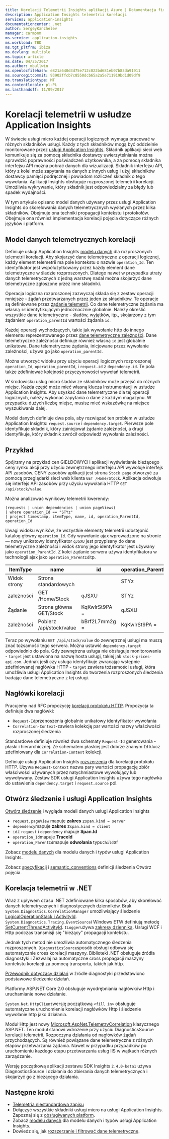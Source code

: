 ```yaml
---
title: Korelacji Telemetrii Insights aplikacji Azure | Dokumentacja firmy Microsoft
description: Application Insights telemetrii korelacji
services: application-insights
documentationcenter: .net
author: SergeyKanzhelev
manager: carmonm
ms.service: application-insights
ms.workload: TBD
ms.tgt_pltfrm: ibiza
ms.devlang: multiple
ms.topic: article
ms.date: 04/25/2017
ms.author: mbullwin
ms.openlocfilehash: e821a640d3d75e712c022bd681eb07b83da91911
ms.sourcegitcommit: 93902ffcb7c8550dcb65a2a5e711919bd1d09df9
ms.translationtype: MT
ms.contentlocale: pl-PL
ms.lasthandoff: 11/09/2017
---
```

# <a name="telemetry-correlation-in-application-insights"></a>Korelacji telemetrii w usłudze Application Insights

W świecie usługi micro każdej operacji logicznych wymaga pracować w różnych składników usługi. Każdy z tych składników mogą być oddzielnie monitorowane przez [usługi Application Insights](app-insights-overview.md). Składnik aplikacji sieci web komunikuje się za pomocą składnika dostawcy uwierzytelniania można sprawdzić poprawności poświadczeń użytkownika, a za pomocą składnika interfejsu API można pobrać danych dla wizualizacji. Składnik interfejsu API, który z kolei może zapytania na danych z innych usług i użyj składników dostawcy pamięci podręcznej i powiadom rozliczeń składnik o tego wywołania. Aplikacji Insights obsługuje rozproszonej telemetrii korelacji. Umożliwia wykrywanie, który składnik jest odpowiedzialny za błędy lub spadek wydajności.

W tym artykule opisano model danych używany przez usługi Application Insights do skorelowania danych telemetrycznych wysłanych przez kilka składników. Obejmuje ona techniki propagacji kontekstu i protokołów. Obejmuje ona również implementacja korelacji pojęcia dotyczące różnych języków i platform.

## <a name="telemetry-correlation-data-model"></a>Model danych telemetrycznych korelacji

Definiuje usługi Application Insights [modelu danych](application-insights-data-model.md) dla rozproszonych telemetrii korelacji. Aby skojarzyć dane telemetryczne z operacji logicznej, każdy element telemetrii ma pole kontekstu o nazwie `operation_Id`. Ten identyfikator jest współużytkowany przez każdy element dane telemetryczne w śladzie rozproszonych. Dlatego nawet w przypadku utraty danych telemetrycznych z jedną warstwę nadal można skojarzyć dane telemetryczne zgłoszone przez inne składniki.

Operacja logiczna rozproszonej zazwyczaj składa się z zestaw operacji mniejsze - żądań przetwarzanych przez jeden ze składników. Te operacje są definiowane przez [żądanie telemetrii](application-insights-data-model-request-telemetry.md). Co dane telemetryczne żądania ma własną `id` identyfikującym jednoznacznie globalnie. Należy określić wszystkie dane telemetryczne - śladów, wyjątków, itp., skojarzony z tym żądaniem `operation_parentId` wartości żądania `id`.

Każdej operacji wychodzących, takie jak wywołanie http do innego elementu reprezentowanego przez [dane telemetryczne zależności](application-insights-data-model-dependency-telemetry.md). Dane telemetryczne zależności definiuje również własną `id` jest globalnie unikatowa. Dane telemetryczne żądania, inicjowane przez wywołanie zależności, używa go jako `operation_parentId`.

Można utworzyć widoku przy użyciu operacji logicznych rozproszonej `operation_Id`, `operation_parentId`, i `request.id` z `dependency.id`. Te pola także zdefiniować kolejność przyczynowości wywołań telemetrii.

W środowisku usług micro śladów ze składników może przejść do różnych miejsc. Każda część może mieć własną klucza Instrumentacji w usłudze Application Insights. Aby uzyskać dane telemetryczne dla tej operacji logicznych, należy wykonać zapytania o dane z każdym magazynu. W przypadku dużych liczbę miejsc, musisz mieć wskazówkę na miejsce wyszukiwania dalej.

Model danych definiuje dwa pola, aby rozwiązać ten problem w usłudze Application Insights: `request.source` i `dependency.target`. Pierwsze pole identyfikuje składnik, który zainicjował żądanie zależności, a drugi identyfikuje, który składnik zwrócił odpowiedź wywołania zależności.


## <a name="example"></a>Przykład

Spójrzmy na przykład cen GIEŁDOWYCH aplikacji wyświetlanie bieżącego ceny rynku akcji przy użyciu zewnętrznego interfejsu API wywołuje interfejs API zasobów. CENY zasobów aplikacji jest strona `Stock page` otworzyć za pomocą przeglądarki sieci web klienta `GET /Home/Stock`. Aplikacja odwołuje się interfejs API zasobów przy użyciu wywołania HTTP `GET /api/stock/value`.

Można analizować wynikowy telemetrii kwerendy:

```
(requests | union dependencies | union pageViews) 
| where operation_Id == "STYz"
| project timestamp, itemType, name, id, operation_ParentId, operation_Id
```

Uwagi widoku wyników, że wszystkie elementy telemetrii udostępnić katalog główny `operation_Id`. Gdy wywołanie ajax wprowadzone na stronie — nowy unikatowy identyfikator `qJSXU` jest przypisany do dane telemetryczne zależności i widok strony jego identyfikator jest używany jako `operation_ParentId`. Z kolei żądanie serwera używa identyfikatora w technologii ajax jako `operation_ParentId`itp.

| ItemType   | name                      | id           | operation_ParentId | operation_Id |
|------------|---------------------------|--------------|--------------------|--------------|
| Widok strony   | Strona standardowych                |              | STYz               | STYz         |
| zależności | GET /Home/Stock           | qJSXU        | STYz               | STYz         |
| Żądanie    | Strona główna GET/Stock            | KqKwlrSt9PA = | qJSXU              | STYz         |
| zależności | Pobierz /api/stock/value      | bBrf2L7mm2g = | KqKwlrSt9PA =       | STYz         |

Teraz po wywołaniu `GET /api/stock/value` do zewnętrznej usługi ma muszą znać tożsamość tego serwera. Można ustawić `dependency.target` odpowiednio do pola. Gdy zewnętrzna usługa nie obsługuje monitorowania - `target` jest ustawiona na nazwę hosta usługi, takiej jak `stock-prices-api.com`. Jednak jeśli czy usługa identyfikuje zwracając wstępnie zdefiniowanej nagłówka HTTP - `target` zawiera tożsamości usługi, która umożliwia usługi Application Insights do tworzenia rozproszonych śledzenia badając dane telemetryczne z tej usługi. 

## <a name="correlation-headers"></a>Nagłówki korelacji

Pracujemy nad RFC propozycję [korelacji protokołu HTTP](https://github.com/lmolkova/correlation/blob/master/http_protocol_proposal_v1.md). Propozycja ta definiuje dwa nagłówki:

- `Request-Id`przenoszenia globalnie unikatowy identyfikator wywołania
- `Correlation-Context`-zawiera kolekcję par wartości nazwy właściwości rozproszonej śledzenia

Standardowe definiuje również dwa schematy `Request-Id` generowania - płaski i hierarchicznej. Ze schematem płaskiej jest dobrze znanym `Id` klucz zdefiniowany dla `Correlation-Context` kolekcji.

Definiuje usługi Application Insights [rozszerzenia](https://github.com/lmolkova/correlation/blob/master/http_protocol_proposal_v2.md) dla korelacji protokołu HTTP. Używa `Request-Context` nazwa pary wartości propagację zbiór właściwości używanych przez natychmiastowe wywołujący lub wywoływany. Zestaw SDK usługi Application Insights używa tego nagłówka do ustawienia `dependency.target` i `request.source` pól.

## <a name="open-tracing-and-application-insights"></a>Otwórz śledzenie i usługi Application Insights

[Otwórz śledzenie](http://opentracing.io/) i wygląda modeli danych usługi Application Insights 

- `request`, `pageView` mapuje **zakres** z`span.kind = server`
- `dependency`mapuje **zakres** z`span.kind = client`
- `id`z `request` i `dependency` mapuje **Span.Id**
- `operation_Id`mapuje **TraceId**
- `operation_ParentId`mapuje **odwołania** typu`ChildOf`

Zobacz [modelu danych](application-insights-data-model.md) dla modelu danych i typów usługi Application Insights.

Zobacz [specyfikacji](https://github.com/opentracing/specification/blob/master/specification.md) i [semantic_conventions](https://github.com/opentracing/specification/blob/master/semantic_conventions.md) definicji śledzenia Otwórz pojęcia.


## <a name="telemetry-correlation-in-net"></a>Korelacja telemetrii w .NET

Wraz z upływem czasu .NET zdefiniowane kilka sposobów, aby skorelować danych telemetrycznych i diagnostycznych dzienników. Brak `System.Diagnostics.CorrelationManager` umożliwiający śledzenie [LogicalOperationStack i ActivityId](https://msdn.microsoft.com/library/system.diagnostics.correlationmanager.aspx). `System.Diagnostics.Tracing.EventSource`i Windows ETW definiują metodę [SetCurrentThreadActivityId](https://msdn.microsoft.com/library/system.diagnostics.tracing.eventsource.setcurrentthreadactivityid.aspx). `ILogger`używa [zakresy dziennika](https://docs.microsoft.com/aspnet/core/fundamentals/logging#log-scopes). Usługi WCF i Http podczas transmisji się "bieżący" propagacji kontekstu.

Jednak tych metod nie umożliwia automatycznego śledzenia rozproszonych. `DiagnosticsSource`sposób obsługi odbywa się automatycznie cross korelacji maszyny. Biblioteki .NET obsługuje źródła diagnostyki i Zezwalaj na automatyczne cross propagacji maszyny kontekstu korelacji za pomocą transportu, takich jak http.

[Przewodnik dotyczący działań](https://github.com/dotnet/corefx/blob/master/src/System.Diagnostics.DiagnosticSource/src/ActivityUserGuide.md) w źródle diagnostyki przedstawiono podstawowe śledzenie działań. 

Platformy ASP.NET Core 2.0 obsługuje wyodrębniania nagłówków Http i uruchamianie nowe działanie. 

`System.Net.HttpClient`wersję początkową `<fill in>` obsługuje automatyczne uruchomienie korelacji nagłówków Http i śledzenie wywołanie http jako działania.

Moduł Http jest nowy [Microsoft.AspNet.TelemetryCorrelation](https://www.nuget.org/packages/Microsoft.AspNet.TelemetryCorrelation/) klasycznego ASP.NET. Ten moduł stanowi wdrożenie przy użyciu DiagnosticsSource korelacji telemetrii. Rozpoczyna działania od nagłówków żądań przychodzących. Są również powiązane dane telemetryczne z różnych etapów przetwarzania żądania. Nawet w przypadku przypadków po uruchomieniu każdego etapu przetwarzania usług IIS w wątkach różnych zarządzanie.

Wersję początkową aplikacji zestawu SDK Insights `2.4.0-beta1` używa DiagnosticsSource i działania do zbierania danych telemetrycznych i skojarzyć go z bieżącego działania. 

## <a name="next-steps"></a>Następne kroki

- [Telemetria niestandardowa zapisu](app-insights-api-custom-events-metrics.md)
- Dołączyć wszystkie składniki usługi micro na usługi Application Insights. Zapoznaj się z [obsługiwanych platform](app-insights-platforms.md).
- Zobacz [modelu danych](application-insights-data-model.md) dla modelu danych i typów usługi Application Insights.
- Dowiedz się, jak [rozszerzanie i filtrować dane telemetryczne](app-insights-api-filtering-sampling.md).
